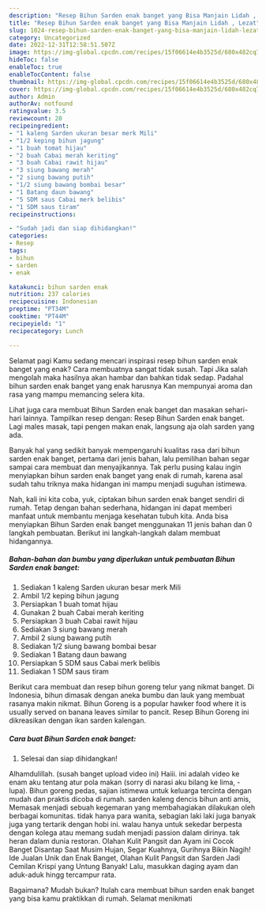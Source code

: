 ```yaml
---
description: "Resep Bihun Sarden enak banget yang Bisa Manjain Lidah , Lezat"
title: "Resep Bihun Sarden enak banget yang Bisa Manjain Lidah , Lezat"
slug: 1024-resep-bihun-sarden-enak-banget-yang-bisa-manjain-lidah-lezat
category: Uncategorized
date: 2022-12-31T12:58:51.507Z
image: https://img-global.cpcdn.com/recipes/15f06614e4b3525d/680x482cq70/bihun-sarden-enak-banget-foto-resep-utama.jpg
hideToc: false
enableToc: true
enableTocContent: false
thumbnail: https://img-global.cpcdn.com/recipes/15f06614e4b3525d/680x482cq70/bihun-sarden-enak-banget-foto-resep-utama.jpg
cover: https://img-global.cpcdn.com/recipes/15f06614e4b3525d/680x482cq70/bihun-sarden-enak-banget-foto-resep-utama.jpg
author: Admin
authorAv: notfound
ratingvalue: 3.5
reviewcount: 20
recipeingredient:
- "1 kaleng Sarden ukuran besar merk Mili"
- "1/2 keping bihun jagung"
- "1 buah tomat hijau"
- "2 buah Cabai merah keriting"
- "3 buah Cabai rawit hijau"
- "3 siung bawang merah"
- "2 siung bawang putih"
- "1/2 siung bawang bombai besar"
- "1 Batang daun bawang"
- "5 SDM saus Cabai merk belibis"
- "1 SDM saus tiram"
recipeinstructions:

- "Sudah jadi dan siap dihidangkan!"
categories:
- Resep
tags:
- bihun
- sarden
- enak

katakunci: bihun sarden enak 
nutrition: 237 calories
recipecuisine: Indonesian
preptime: "PT34M"
cooktime: "PT44M"
recipeyield: "1"
recipecategory: Lunch

---
```



Selamat pagi Kamu sedang mencari inspirasi resep bihun sarden enak banget yang enak? Cara membuatnya sangat tidak susah. Tapi Jika salah mengolah maka hasilnya akan hambar dan bahkan tidak sedap. Padahal bihun sarden enak banget yang enak harusnya Kan mempunyai aroma dan rasa yang mampu memancing selera kita.


Lihat juga cara membuat Bihun Sarden enak banget dan masakan sehari-hari lainnya. Tampilkan resep dengan: Resep Bihun Sarden enak banget. Lagi males masak, tapi pengen makan enak, langsung aja olah sarden yang ada.

Banyak hal yang sedikit banyak mempengaruhi kualitas rasa dari bihun sarden enak banget, pertama dari jenis bahan, lalu pemilihan bahan segar sampai cara membuat dan menyajikannya. Tak perlu pusing kalau ingin menyiapkan bihun sarden enak banget yang enak di rumah, karena asal sudah tahu triknya maka hidangan ini mampu menjadi suguhan istimewa.


Nah, kali ini kita coba, yuk, ciptakan bihun sarden enak banget sendiri di rumah. Tetap dengan bahan sederhana, hidangan ini dapat memberi manfaat untuk membantu menjaga kesehatan tubuh kita. Anda bisa menyiapkan Bihun Sarden enak banget menggunakan 11 jenis bahan dan 0 langkah pembuatan. Berikut ini langkah-langkah dalam membuat hidangannya.

<!--inarticleads1-->

##### Bahan-bahan dan bumbu yang diperlukan untuk pembuatan Bihun Sarden enak banget:

1. Sediakan 1 kaleng Sarden ukuran besar merk Mili
1. Ambil 1/2 keping bihun jagung
1. Persiapkan 1 buah tomat hijau
1. Gunakan 2 buah Cabai merah keriting
1. Persiapkan 3 buah Cabai rawit hijau
1. Sediakan 3 siung bawang merah
1. Ambil 2 siung bawang putih
1. Sediakan 1/2 siung bawang bombai besar
1. Sediakan 1 Batang daun bawang
1. Persiapkan 5 SDM saus Cabai merk belibis
1. Sediakan 1 SDM saus tiram


Berikut cara membuat dan resep bihun goreng telur yang nikmat banget. Di Indonesia, bihun dimasak dengan aneka bumbu dan lauk yang membuat rasanya makin nikmat. Bihun Goreng is a popular hawker food where it is usually served on banana leaves similar to pancit. Resep Bihun Goreng ini dikreasikan dengan ikan sarden kalengan. 

<!--inarticleads2-->

##### Cara buat Bihun Sarden enak banget:


1. Selesai dan siap dihidangkan!

Alhamdulillah. (susah banget upload video ini) Haiii. ini adalah video ke enam aku tentang atur pola makan (sorry di narasi aku bilang ke lima, -lupa). Bihun goreng pedas, sajian istimewa untuk keluarga tercinta dengan mudah dan praktis dicoba di rumah. sarden kaleng dencis bihun anti amis, Memasak menjadi sebuah kegemaran yang membahagiakan dilakukan oleh berbagai komunitas. tidak hanya para wanita, sebagian laki laki juga banyak juga yang tertarik dengan hobi ini. walau hanya untuk sekedar berpesta dengan kolega atau memang sudah menjadi passion dalam dirinya. tak heran dalam dunia restoran. Olahan Kulit Pangsit dan Ayam ini Cocok Banget Disantap Saat Musim Hujan, Segar Kuahnya, Gurihnya Bikin Nagih! Ide Jualan Unik dan Enak Banget, Olahan Kulit Pangsit dan Sarden Jadi Cemilan Krispi yang Untung Banyak! Lalu, masukkan daging ayam dan aduk-aduk hingg tercampur rata. 

Bagaimana? Mudah bukan? Itulah cara membuat bihun sarden enak banget yang bisa kamu praktikkan di rumah. Selamat menikmati
